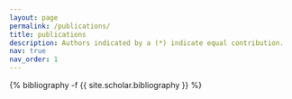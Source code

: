 ```yaml
---
layout: page
permalink: /publications/
title: publications
description: Authors indicated by a (*) indicate equal contribution.
nav: true
nav_order: 1
---
```

<!-- _pages/publications.md -->
<div class="publications">

{% bibliography -f {{ site.scholar.bibliography }} %}

</div>